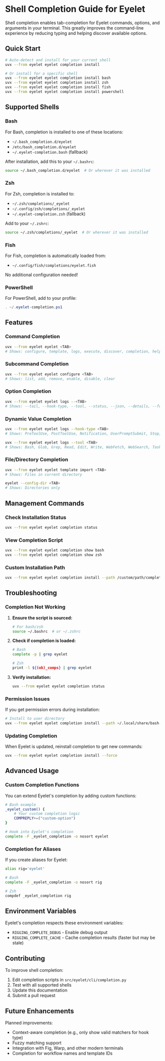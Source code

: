 # Shell Completion Guide for Eyelet

Shell completion enables tab-completion for Eyelet commands, options, and arguments in your terminal. This greatly improves the command-line experience by reducing typing and helping discover available options.

## Quick Start

```bash
# Auto-detect and install for your current shell
uvx --from eyelet eyelet completion install

# Or install for a specific shell
uvx --from eyelet eyelet completion install bash
uvx --from eyelet eyelet completion install zsh
uvx --from eyelet eyelet completion install fish
uvx --from eyelet eyelet completion install powershell
```

## Supported Shells

### Bash

For Bash, completion is installed to one of these locations:
- `~/.bash_completion.d/eyelet`
- `/etc/bash_completion.d/eyelet`
- `~/.eyelet-completion.bash` (fallback)

After installation, add this to your `~/.bashrc`:
```bash
source ~/.bash_completion.d/eyelet  # Or wherever it was installed
```

### Zsh

For Zsh, completion is installed to:
- `~/.zsh/completions/_eyelet`
- `~/.config/zsh/completions/_eyelet`
- `~/.eyelet-completion.zsh` (fallback)

Add to your `~/.zshrc`:
```bash
source ~/.zsh/completions/_eyelet  # Or wherever it was installed
```

### Fish

For Fish, completion is automatically loaded from:
- `~/.config/fish/completions/eyelet.fish`

No additional configuration needed!

### PowerShell

For PowerShell, add to your profile:
```powershell
. ~/.eyelet-completion.ps1
```

## Features

### Command Completion
```bash
uvx --from eyelet eyelet <TAB>
# Shows: configure, template, logs, execute, discover, completion, help, tui
```

### Subcommand Completion
```bash
uvx --from eyelet eyelet configure <TAB>
# Shows: list, add, remove, enable, disable, clear
```

### Option Completion
```bash
uvx --from eyelet eyelet logs --<TAB>
# Shows: --tail, --hook-type, --tool, --status, --json, --details, --follow
```

### Dynamic Value Completion
```bash
uvx --from eyelet eyelet logs --hook-type <TAB>
# Shows: PreToolUse, PostToolUse, Notification, UserPromptSubmit, Stop, SubagentStop, PreCompact

uvx --from eyelet eyelet logs --tool <TAB>
# Shows: Bash, Glob, Grep, Read, Edit, Write, WebFetch, WebSearch, Task
```

### File/Directory Completion
```bash
uvx --from eyelet eyelet template import <TAB>
# Shows: Files in current directory

eyelet --config-dir <TAB>
# Shows: Directories only
```

## Management Commands

### Check Installation Status
```bash
uvx --from eyelet eyelet completion status
```

### View Completion Script
```bash
uvx --from eyelet eyelet completion show bash
uvx --from eyelet eyelet completion show zsh
```

### Custom Installation Path
```bash
uvx --from eyelet eyelet completion install --path /custom/path/completions/
```

## Troubleshooting

### Completion Not Working

1. **Ensure the script is sourced:**
   ```bash
   # For bash/zsh
   source ~/.bashrc  # or ~/.zshrc
   ```

2. **Check if completion is loaded:**
   ```bash
   # Bash
   complete -p | grep eyelet
   
   # Zsh
   print -l ${(ok)_comps} | grep eyelet
   ```

3. **Verify installation:**
   ```bash
   uvx --from eyelet eyelet completion status
   ```

### Permission Issues

If you get permission errors during installation:
```bash
# Install to user directory
uvx --from eyelet eyelet completion install --path ~/.local/share/bash-completion/completions/
```

### Updating Completion

When Eyelet is updated, reinstall completion to get new commands:
```bash
uvx --from eyelet eyelet completion install --force
```

## Advanced Usage

### Custom Completion Functions

You can extend Eyelet's completion by adding custom functions:

```bash
# Bash example
_eyelet_custom() {
    # Your custom completion logic
    COMPREPLY+=("custom-option")
}

# Hook into Eyelet's completion
complete -F _eyelet_completion -o nosort eyelet
```

### Completion for Aliases

If you create aliases for Eyelet:
```bash
alias rig='eyelet'

# Bash
complete -F _eyelet_completion -o nosort rig

# Zsh
compdef _eyelet_completion rig
```

## Environment Variables

Eyelet's completion respects these environment variables:
- `RIGGING_COMPLETE_DEBUG` - Enable debug output
- `RIGGING_COMPLETE_CACHE` - Cache completion results (faster but may be stale)

## Contributing

To improve shell completion:
1. Edit completion scripts in `src/eyelet/cli/completion.py`
2. Test with all supported shells
3. Update this documentation
4. Submit a pull request

## Future Enhancements

Planned improvements:
- Context-aware completion (e.g., only show valid matchers for hook type)
- Fuzzy matching support
- Integration with Fig, Warp, and other modern terminals
- Completion for workflow names and template IDs